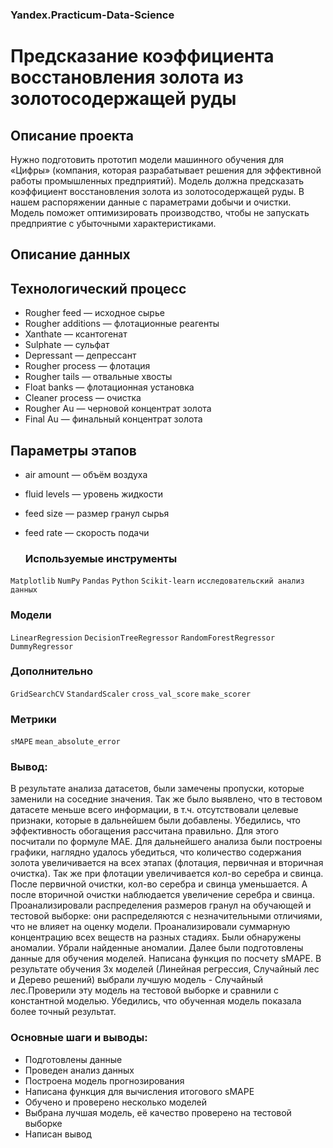 ### Yandex.Practicum-Data-Science
# Предсказание коэффициента восстановления золота из золотосодержащей руды
## Описание проекта
Нужно подготовить прототип модели машинного обучения для «Цифры» (компания, которая разрабатывает решения для эффективной работы промышленных предприятий).
Модель должна предсказать коэффициент восстановления золота из золотосодержащей руды. В нашем распоряжении данные с параметрами добычи и очистки.
Модель поможет оптимизировать производство, чтобы не запускать предприятие с убыточными характеристиками.

## Описание данных
## Технологический процесс

* Rougher feed — исходное сырье
* Rougher additions — флотационные реагенты
* Xanthate — ксантогенат
* Sulphate — сульфат
* Depressant — депрессант
* Rougher process — флотация
* Rougher tails — отвальные хвосты
* Float banks — флотационная установка
* Cleaner process — очистка
* Rougher Au — черновой концентрат золота
* Final Au — финальный концентрат золота

## Параметры этапов

* air amount — объём воздуха
* fluid levels — уровень жидкости
* feed size — размер гранул сырья
* feed rate — скорость подачи

  ### Используемые инструменты
`Matplotlib` `NumPy` `Pandas` `Python` `Scikit-learn` `исследовательский анализ данных`

### Модели
`LinearRegression` `DecisionTreeRegressor` `RandomForestRegressor` `DummyRegressor`

### Дополнительно
`GridSearchCV` `StandardScaler` `cross_val_score` `make_scorer`

### Метрики
`sMAPE` `mean_absolute_error`

### Вывод:

В результате анализа датасетов, были замечены пропуски, которые заменили на соседние значения. Так же было выявлено, что в тестовом датасете меньше всего информации, в т.ч. отсутствовали целевые признаки, которые в дальнейшем были добавлены. Убедились, что эффективность обогащения рассчитана правильно. Для этого посчитали по формуле МАЕ. Для дальнейшего анализа были построены графики, наглядно удалось убедиться, что количество содержания золота увеличивается на всех этапах (флотация, первичная и вторичная очистка). Так же при флотации увеличивается кол-во серебра и свинца. После первичной очистки, кол-во серебра и свинца уменьшается. А после вторичной очистки наблюдается увеличение серебра и свинца. Проанализировали распределения размеров гранул на обучающей и тестовой выборке: они распределяются с незначительными отличиями, что не влияет на оценку модели. Проанализировали суммарную концентрацию всех веществ на разных стадиях. Были обнаружены аномалии. Убрали найденные аномалии. Далее были подготовлены данные для обучения моделей. Написана функция по посчету sMAPE. В результате обучения 3х моделей (Линейная регрессия, Случайный лес и Дерево решений) выбрали лучшую модель - Случайный лес.Проверили эту модель на тестовой выборке и сравнили с константной моделью. Убедились, что обученная модель показала более точный результат.

### Основные шаги и выводы:
* Подготовлены данные
* Проведен анализ данных
* Построена модель прогнозирования
* Написана функция для вычисления итогового sMAPE
* Обучено и проверено несколько моделей
* Выбрана лучшая модель, её качество проверено на тестовой выборке
* Написан вывод
